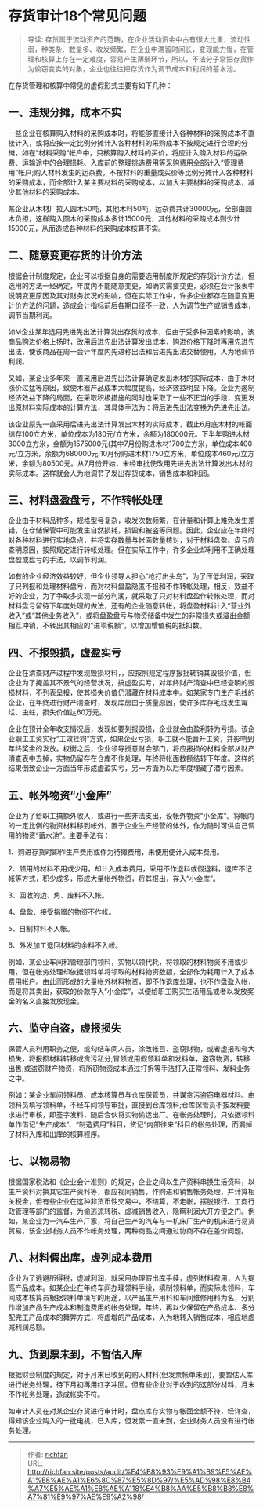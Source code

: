 # 存货审计18个常见问题


> 导读:
存货属于流动资产的范畴，在企业活动资金中占有很大比重，流动性弱，种类杂、数量多、收发频繁，在企业中滞留时间长，变现能力慢，在管理和核算上存在一定难度，容易产生薄弱环节，所以，不法分子常把存货作为偷窃变卖的对象，企业也往往把存货作为调节成本和利润的蓄水池。

在存货管理和核算中常见的虚假形式主要有如下几种：

## 一、违规分摊，成本不实

一些企业在核算购入材料的采购成本时，将能够直接计入各种材料的采购成本不直接计入，或将应按一定比例分摊计入各种材料的采购成本不按规定进行合理的分摊，如在“材料采购”帐户中，只核算购入材料的买价，将应计入购入材料的运杂费、运输途中的合理损耗、入库前的整理挑选费用等采购费用全部计入“管理费用”帐户;购入材料发生的运杂费，不按材料的重量或买价等比例分摊计入各种材料的采购成本，而全部计入某主要材料的采购成本，以加大主要材料的采购成本，减少其他材料的采购成本。

某企业从木材厂拉入圆木50吨，其他木料50吨，运杂费共计30000元，全部由圆木负担，这样购入圆木的采购成本多计15000元，其他材料的采购成本则少计15000元，从而造成各种材料的采购成本核算不实。

## 二、随意变更存货的计价方法

根据会计制度规定，企业可以根据自身的需要选用制度所规定的存货计价方法，但选用的方法一经确定，年度内不能随意变更，如确实需要变更，必须在会计报表中说明变更原因及其对财务状况的影响，但在实际工作中，许多企业都存在随意变更计价方法的问题，造成会计指标前后各期口径不一致，人为调节生产或销售成本，调节当期利润。

如M企业某年选用先进先出法计算发出存货的成本，但由于受多种因素的影响，该商品购进价格上扬时，改用后进先出法计算发出成本，购进价格下降时再用先进先出法，使该商品在周一会计年度内先进称出法和后进先出法交替使用，人为地调节利润。

又如，某企业多年来一直采用后进先出法计算确定发出木材的实际成本，由于木材涨价过猛等原因，致使木器产品成本大幅度提高，经济效益明显下降。企业为遏制经济效益下降的局面，在采取积极措施的同时也采取了一些不正当的手段，变更发出原材料实际成本的计算方法，其具体手法为：将后进先出法变换为先进先出法。

该企业原先一直采用后进先出法计算发出木材的实际成本，截止6月底木材的帐面结存100立方米，单位成本为180元/立方米，余额为180000元。下半年购进木材3000立方米，金额为1575000元(其中7月份购进木材1700立方米，单位成本400元/立方米，余额为680000元;10月份购进木材1750立方米，单位成本460元/立方米，余额为80500元。从7月份开始，未经审批使改用先进先出法计算发出木材的实际成本。这样就会人为地调节了发出存货成本，销售成本和利润。

## 三、材料盘盈盘亏，不作转帐处理

企业由于材料品种多，规格型号复杂，收发次数频繁，在计量和计算上难免发生差错，在仓储保管中可能发生自然损耗，损毁和被盗等问题。因此，企业应在年终时对各种材料进行实地盘点，并将实存数量与帐面数量核对，对于材料盘盈、盘亏应查明原因，按照规定进行转帐处理。但在实际工作中，许多企业却利用不正确处理盘盈或盘亏的手法，以调节利润。

如有的企业经济效益较好，但企业领导人担心“枪打出头鸟”，为了压低利润，采取了只列报和处理材料盘亏，而对材料盘盈隐匿不报和不作转帐处理，相反，效益不好的企业，为了争取多实现一部分利润，就采取了只对材料盘盈作转帐处理，而对材料盘亏留待下年度处理的做法，还有的企业随意转帐，将盘盈材料计入“营业外收入”或“其他业务收入”，或将盘盈盘亏与物资储备中发生的非常损失或溢出金额相互冲销，不转出其相应的“进项税额”，以增加增值税的抵扣数。

## 四、不报毁损，虚盈实亏

企业在清查财产过程中发现毁损材料，，应按照规定程序报批转销其毁损价值，但企业为了掩盖其不景气的经营状况，搞虚盈实亏，对年终财产清查中已经查明的毁损材料，不列表呈报，使其损失价值仍潜藏在材料成本中。如某家专门生产毛线的企业，在年终进行财产清查时，发现库房由于质量原因，使许多库存毛线发生霉烂、虫蛀，损失价值达60万元。

企业在预计全年收支情况后，发现如要列报毁损，企业就会由盈利转为亏损。该企业职工工资实行“工效挂钩”方式，如果企业亏损，职工就不能晋升工资，并影响到年终奖金的发放。权衡之后，企业领导授意财会部门，将应报损的材料全部从财产清查表中去掉，实物仍留存在仓库不作处理，年终将帐面数额结转下年度。这样的结果倒致企业一方面当年形成虚盈实亏，另一方面为以后年度埋藏了潜亏因素。

## 五、帐外物资“小金库”

企业为了给职工搞额外收入，或进行一些非法支出，设帐外物资“小金库”。将帐内的一定比例的物资材料移到帐外，置于企业生产经营的体外，作为随时可供自己调用的物资“蓄水池”。主要手法有：

1、购进存货时即作生产费用或作为待摊费用，未使用便计入成本费用。

2、领用的材料不用或少用，却计入成本费用，采用不作退料或假退料，退库不记帐等方式，积少成多，形成大量帐外物资，将其报出，存入“小金库”。

3、回收的边、角、废料不入帐。

4、盘盈、接受捐赠的物资不作帐。

5、自制材料不入帐。

6、外发加工退回材料的余料不入帐。

例如，某企业车间和管理部门领料，实物以领代耗，将领取的材料物资不用或少用，但在帐务处理却依据领料单将领取的材料物资数额，全部作为耗用计入了成本费用帐户。由此而形成的大量帐外材料物资，即不作退库处理，也不作盘盈入帐，而是将其卖出，获取的价款存入“小金库”，以便给职工购买生活用品或者以发放奖金的名义直接发放现金。

## 六、监守自盗，虚报损失

保管人员利用职务之便，或勾结车间人员，涂改帐目、盗窃财物，或者虚报和夸大损失，将报损材料转移或贪污私分;冒领或用假领料单和发料单，盗窃物资，转移出售;或盗窃财产物资，将所窃物资成本通过打折等手法打入正常领料、发料业务之中。

例如：某企业车间领料员、成本核算员与仓库保管员，共谋贪污盗窃电器材料。由领料员填写领料单，不经车间领导审批，直接到仓库领料;仓库保管员不按发料要求进行审核，即签字发料，随后合伙将实物偷运出厂。在帐务处理时，只依据领料单作借记“生产成本”、“制造费用”科目，贷记“内部往来”科目的帐务处理，而漏掉了材料入库和出库的核算程序。

## 七、以物易物

根据国家税法和《企业会计准则》的规定，企业之间以生产资料串换生活资料，以生产资料对换其它生产资料等，都应视同销售，作购进和销售帐务处理，并计算相关税金，但有些企业在这种非货币性交易中，不结算，不走帐，摆脱银行、工商行政管理等部门的监督，为偷逃流转税、虚减销售收入，隐瞒利润大开方便之门。例如，某企业为一汽车生产厂家，将自己生产的汽车与一机床厂生产的机床进行易货贸易，该企业财务人员不作帐务处理，两种商品之间通过协商不存在差价问题。

## 八、材料假出库，虚列成本费用

企业为了逃避所得税，虚减利润，就采用办理假出库手续，虚列材料费用，人为提高产品成本。如某企业在年终车间办理领料手续，填制领料单，而实际未领料，车间成本核算员根据领料单填写的用途，以产品生产用料和车间维修用料为名，分别作增加产品生产成本和制造费用的帐务处理，年终，再以少保留在产品成本、多分配完工产品成本的舞弊方式，将虚增的产品成本，人为地转入销售成本，相应地虚减利润总额。

## 九、货到票未到，不暂估入库

根据财会制度的规定，对于月末已收到的购入材料(但发票帐单未到)，要暂估入库进行帐务处理，待下月初再用红字冲回。但有些企业对于收到的这部分材料，月末不作帐务处理，造成帐实不符。

如审计人员在对某企业存货进行审计时，盘点库存实物与帐面金额不符，经详查，得知该企业购入的一批电机，已入库，但发票一直未到，企业财务人员没有进行帐务处理。

---

> 作者: [richfan](https://richfan.site/)  
> URL: http://richfan.site/posts/audit/%E4%B8%93%E9%A1%B9%E5%AE%A1%E8%AE%A1%E6%8C%87%E5%8D%97/%E5%AD%98%E8%B4%A7%E5%AE%A1%E8%AE%A118%E4%B8%AA%E5%B8%B8%E8%A7%81%E9%97%AE%E9%A2%98/  

